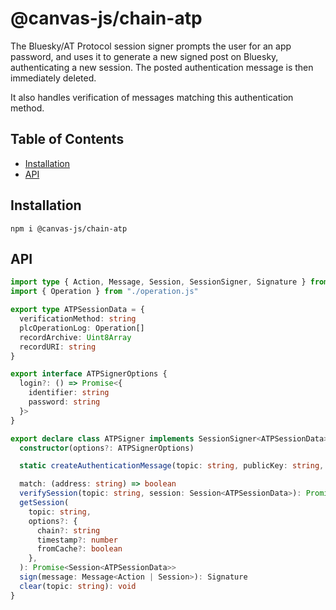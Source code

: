 # @canvas-js/chain-atp

The Bluesky/AT Protocol session signer prompts the user for an app password, and uses it to generate a new signed post on Bluesky, authenticating a new session. The posted authentication message is then immediately deleted.

It also handles verification of messages matching this authentication method.

## Table of Contents

- [Installation](#installation)
- [API](#api)

## Installation

```
npm i @canvas-js/chain-atp
```

## API

```ts
import type { Action, Message, Session, SessionSigner, Signature } from "@canvas-js/interfaces"
import { Operation } from "./operation.js"

export type ATPSessionData = {
  verificationMethod: string
  plcOperationLog: Operation[]
  recordArchive: Uint8Array
  recordURI: string
}

export interface ATPSignerOptions {
  login?: () => Promise<{
    identifier: string
    password: string
  }>
}

export declare class ATPSigner implements SessionSigner<ATPSessionData> {
  constructor(options?: ATPSignerOptions)

  static createAuthenticationMessage(topic: string, publicKey: string, address: string): string

  match: (address: string) => boolean
  verifySession(topic: string, session: Session<ATPSessionData>): Promise<void>
  getSession(
    topic: string,
    options?: {
      chain?: string
      timestamp?: number
      fromCache?: boolean
    },
  ): Promise<Session<ATPSessionData>>
  sign(message: Message<Action | Session>): Signature
  clear(topic: string): void
}
```
